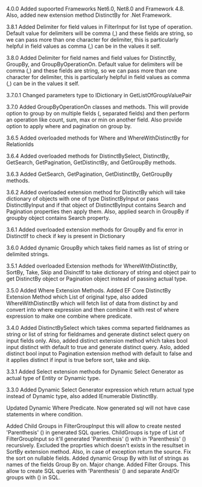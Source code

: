 4.0.0 Added supoorted Frameworks Net6.0, Net8.0 and Framework 4.8. Also, added new extension method DistinctBy for .Net Framework.

3.8.1 Added Delimiter for field values in FilterInput for list type of operation. Default value for delimiters will be comma (,) and these fields are string, so we can pass more than one character for delimiter, this is particularly helpful in field values as comma (,) can be in the values it self.

3.8.0 Added Delimiter for field names and field values for DistinctBy, GroupBy, and GroupByOperationOn. Default value for delimiters will be comma (,) and these fields are string, so we can pass more than one character for delimiter, this is particularly helpful in field values as comma (,) can be in the values it self.

3.7.0.1 Changed parameters type to IDictionary in GetListOfGroupValuePair

3.7.0 Added GroupByOperationOn classes and methods. This will provide option to group by on multiple fields (, separated fields) and then perform an operation like count, sum, max or min on another field. Also provide option to apply where and pagination on group by.

3.6.5 Added overloaded methods for Where and WhereWithDistinctBy for RelationIds

3.6.4 Added overloaded methods for DistinctBySelect, DistinctBy, GetSearch, GetPagination, GetDistinctBy, and GetGroupBy methods.

3.6.3 Added GetSearch, GetPagination, GetDistinctBy, GetGroupBy methods.

3.6.2 Added overloaded extension method for DistinctBy which will take dictionary of objects with one of type DistinctByInput or pass DistinctByInput and if that object of DistinctByInput contains Search and Pagination properties then apply them. Also, applied search in GroupBy if groupby object contains Search property.

3.6.1 Added overloaded extension methods for GroupBy and fix error in DistinctIf to check if key is present in Dictionary

3.6.0 Added dynamic GroupBy which takes field names as list of string or delimited strings.

3.5.1 Added overloaded Extension methods for WhereWithDistinctBy, SortBy, Take, Skip and DisinctIf to take dictionary of string and object pair to get DistinctBy object or Pagination object instead of passing actual type.

3.5.0 Added Where Extension Methods. Added EF Core DistinctBy Extension Method which List of original type, also added WhereWithDistinctBy which will fetch list of data from distinct by and convert into where expression and then combine it with rest of where expression to make one combine where predicate.

3.4.0 Added DistinctBySelect which takes comma separted fieldnames as string or list of string for fieldnames and generate distinct select query on input fields only. Also, added distinct extension method which takes bool input distinct with default to true and generate distinct query. Aslo, added distinct bool input to Pagination extension method with default to false and it applies distinct if input is true before sort, take and skip.

3.3.1 Added Select extension methods for Dynamic Select Generator as actual type of Entity or Dynamic type.

3.3.0 Added Dynamic Select Generator expression which return actual type instead of Dynamic type, also added IEnumerable DistinctBy.

Updated Dynamic Where Predicate. Now generated sql will not have case statements in where condition.

Added Child Groups in FilterGroupInput this will allow to create nested 'Parenthesis' () in generated SQL queries. ChildGroups is type of List of FilterGroupInput so it'll generated 'Parenthesis' () with in 'Parenthesis' () recursively. Excluded the proprties which doesn't exists in the resultset in SortBy extension method. Also, in case of exception return the source. Fix the sort on nullable fields. Added dynamic Group By with list of strings as names of the fields Group By on. Major change. Added Filter Groups. This allow to create SQL queries with 'Parenthesis' () and separate And/Or groups with () in SQL.